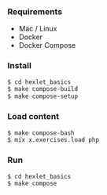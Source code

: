 ### Requirements

* Mac / Linux
* Docker
* Docker Compose

### Install

```sh
$ cd hexlet_basics
$ make compose-build
$ make compose-setup
```

### Load content

```sh
$ make compose-bash
$ mix x.exercises.load php
```

### Run

```sh
$ cd hexlet_basics
$ make compose
```
